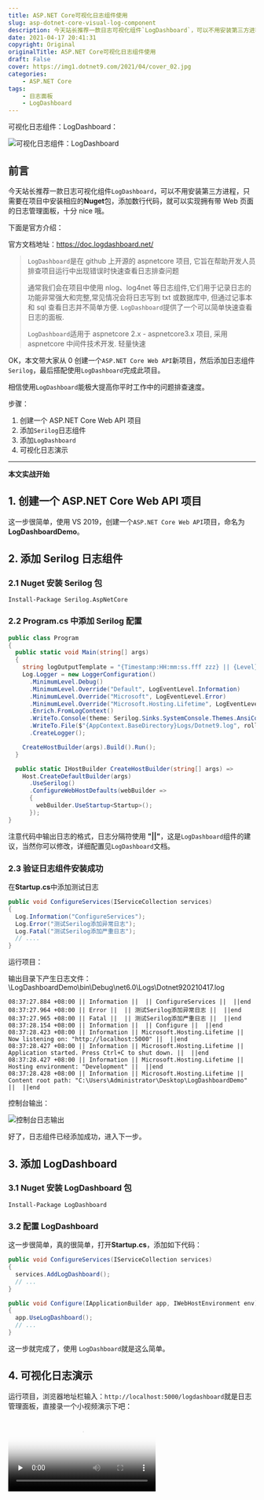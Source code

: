 ```yaml
---
title: ASP.NET Core可视化日志组件使用
slug: asp-dotnet-core-visual-log-component
description: 今天站长推荐一款日志可视化组件`LogDashboard`，可以不用安装第三方进程，只需要在项目中安装相应的**Nuget**包，添加数行代码，就可以实现拥有带Web页面的日志管理面板，十分nice哦。
date: 2021-04-17 20:41:31
copyright: Original
originalTitle: ASP.NET Core可视化日志组件使用
draft: False
cover: https://img1.dotnet9.com/2021/04/cover_02.jpg
categories: 
    - ASP.NET Core
tags: 
    - 日志面板
    - LogDashboard
---
```


可视化日志组件：LogDashboard：

![可视化日志组件：LogDashboard](https://img1.dotnet9.com/2021/04/0301.png)

## 前言

今天站长推荐一款日志可视化组件`LogDashboard`，可以不用安装第三方进程，只需要在项目中安装相应的**Nuget**包，添加数行代码，就可以实现拥有带 Web 页面的日志管理面板，十分 nice 哦。

下面是官方介绍：

官方文档地址：https://doc.logdashboard.net/

> `LogDashboard`是在 github 上开源的 aspnetcore 项目, 它旨在帮助开发人员排查项目运行中出现错误时快速查看日志排查问题
>
> 通常我们会在项目中使用 nlog、log4net 等日志组件,它们用于记录日志的功能非常强大和完整,常见情况会将日志写到 txt 或数据库中, 但通过记事本和 sql 查看日志并不简单方便. `LogDashboard`提供了一个可以简单快速查看日志的面板.
>
> `LogDashboard`适用于 aspnetcore 2.x - aspnetcore3.x 项目, 采用 aspnetcore 中间件技术开发. 轻量快速

OK，本文带大家从 0 创建一个`ASP.NET Core Web API`新项目，然后添加日志组件`Serilog`，最后搭配使用`LogDashboard`完成此项目。

相信使用`LogDashboard`能极大提高你平时工作中的问题排查速度。

步骤：

1. 创建一个 ASP.NET Core Web API 项目
2. 添加`Serilog`日志组件
3. 添加`LogDashboard`
4. 可视化日志演示

---

**本文实战开始**

## 1. 创建一个 ASP.NET Core Web API 项目

这一步很简单，使用 VS 2019，创建一个`ASP.NET Core Web API`项目，命名为**LogDashboardDemo**。

## 2. 添加 Serilog 日志组件

### 2.1 Nuget 安装 Serilog 包

```shell
Install-Package Serilog.AspNetCore
```

### 2.2 Program.cs 中添加 Serilog 配置

```C#
public class Program
{
  public static void Main(string[] args)
  {
    string logOutputTemplate = "{Timestamp:HH:mm:ss.fff zzz} || {Level} || {SourceContext:l} || {Message} || {Exception} ||end {NewLine}";
    Log.Logger = new LoggerConfiguration()
      .MinimumLevel.Debug()
      .MinimumLevel.Override("Default", LogEventLevel.Information)
      .MinimumLevel.Override("Microsoft", LogEventLevel.Error)
      .MinimumLevel.Override("Microsoft.Hosting.Lifetime", LogEventLevel.Information)
      .Enrich.FromLogContext()
      .WriteTo.Console(theme: Serilog.Sinks.SystemConsole.Themes.AnsiConsoleTheme.Code)
      .WriteTo.File($"{AppContext.BaseDirectory}Logs/Dotnet9.log", rollingInterval: RollingInterval.Day, outputTemplate: logOutputTemplate)
      .CreateLogger();

    CreateHostBuilder(args).Build().Run();
  }

  public static IHostBuilder CreateHostBuilder(string[] args) =>
    Host.CreateDefaultBuilder(args)
      .UseSerilog()
      .ConfigureWebHostDefaults(webBuilder =>
      {
        webBuilder.UseStartup<Startup>();
      });
}
```

注意代码中输出日志的格式，日志分隔符使用 **"||"**，这是`LogDashboard`组件的建议，当然你可以修改，详细配置见`LogDashboard`文档。

### 2.3 验证日志组件安装成功

在**Startup.cs**中添加测试日志

```C#
public void ConfigureServices(IServiceCollection services)
{
  Log.Information("ConfigureServices");
  Log.Error("测试Serilog添加异常日志");
  Log.Fatal("测试Serilog添加严重日志");
  // ....
}
```

运行项目：

输出目录下产生日志文件：\LogDashboardDemo\bin\Debug\net6.0\Logs\Dotnet920210417.log

```shell
08:37:27.884 +08:00 || Information ||  || ConfigureServices ||  ||end
08:37:27.964 +08:00 || Error ||  || 测试Serilog添加异常日志 ||  ||end
08:37:27.965 +08:00 || Fatal ||  || 测试Serilog添加严重日志 ||  ||end
08:37:28.154 +08:00 || Information ||  || Configure ||  ||end
08:37:28.423 +08:00 || Information || Microsoft.Hosting.Lifetime || Now listening on: "http://localhost:5000" ||  ||end
08:37:28.427 +08:00 || Information || Microsoft.Hosting.Lifetime || Application started. Press Ctrl+C to shut down. ||  ||end
08:37:28.427 +08:00 || Information || Microsoft.Hosting.Lifetime || Hosting environment: "Development" ||  ||end
08:37:28.428 +08:00 || Information || Microsoft.Hosting.Lifetime || Content root path: "C:\Users\Administrator\Desktop\LogDashboardDemo" ||  ||end
```

控制台输出：

![控制台日志输出](https://img1.dotnet9.com/2021/04/0302.png)

好了，日志组件已经添加成功，进入下一步。

## 3. 添加 LogDashboard

### 3.1 Nuget 安装 LogDashboard 包

```shell
Install-Package LogDashboard
```

### 3.2 配置 LogDashboard

这一步很简单，真的很简单，打开**Startup.cs**，添加如下代码：

```C#
public void ConfigureServices(IServiceCollection services)
{
  services.AddLogDashboard();
  // ...
}

public void Configure(IApplicationBuilder app, IWebHostEnvironment env)
{
  app.UseLogDashboard();
  // ...
}
```

这一步就完成了，使用 `LogDashboard`就是这么简单。

## 4. 可视化日志演示

运行项目，浏览器地址栏输入：`http://localhost:5000/logdashboard`就是日志管理面板，直接录一个小视频演示下吧：

<video id="video" controls="" preload="none" poster="https://img1.dotnet9.com/2021/04/0301.png">
  <source id="mp4" src="https://img1.dotnet9.com/2021/04/0303.mp4" type="video/mp4">
</video>
